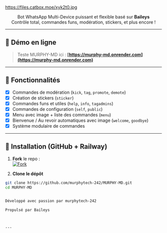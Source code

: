 https://files.catbox.moe/xyk2t0.jpg

<p align="center">
  Bot WhatsApp Multi-Device puissant et flexible basé sur <b>Baileys</b><br>
  Contrôle total, commandes funs, modération, stickers, et plus encore !
</p>

---

## 🚀 Démo en ligne

> Teste MURPHY-MD ici :
**[https://murphy-md.onrender.com](https://murphy-md.onrender.com)**

---

## 🌟 Fonctionnalités

- [x] Commandes de modération (`kick`, `tag`, `promote`, `demote`)
- [x] Création de stickers (`sticker`)
- [x] Commandes funs et utiles (`help`, `info`, `tagadmins`)
- [x] Commandes de configuration (`self`, `public`)
- [x] Menu avec image + liste des commandes (`menu`)
- [x] Bienvenue / Au revoir automatiques avec image (`welcome`, `goodbye`)
- [x] Système modulaire de commandes

---

## 🧠 Installation (GitHub + Railway)

1. **Fork** le repo :  
   [![Fork](https://img.shields.io/github/forks/murphytech-242/MURPHY-MD?style=social)](https://github.com/murphytech-242/MURPHY-MD/fork)

2. **Clone le dépôt**
```bash
git clone https://github.com/murphytech-242/MURPHY-MD.git
cd MURPHY-MD


Développé avec passion par murphytech-242

Propulsé par Baileys



---
